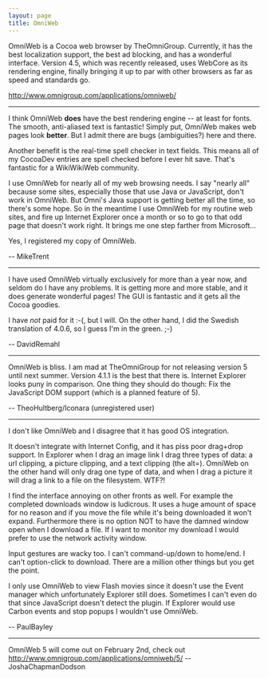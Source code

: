 ```yaml
---
layout: page
title: OmniWeb
---
```


OmniWeb is a Cocoa web browser by TheOmniGroup. Currently, it has the best localization support, the best ad blocking, and has a wonderful interface. Version 4.5, which was recently released, uses WebCore as its rendering engine, finally bringing it up to par with other browsers as far as speed and standards go.

http://www.omnigroup.com/applications/omniweb/

----

I think OmniWeb **does** have the best rendering engine -- at least for fonts. The smooth, anti-aliased text is fantastic! Simply put, OmniWeb makes web pages look **better**. But I admit there are bugs (ambiguities?) here and there.

Another benefit is the real-time spell checker in text fields. This means all of my CocoaDev entries are spell checked before I ever hit save. That's fantastic for a WikiWikiWeb community.

I use OmniWeb for nearly all of my web browsing needs. I say "nearly all" because some sites, especially those that use Java or JavaScript, don't work in OmniWeb. But Omni's Java support is getting better all the time, so there's some hope. So in the meantime I use OmniWeb for my routine web sites, and fire up Internet Explorer once a month or so to go to that odd page that doesn't work right. It brings me one step farther from Microsoft...

Yes, I registered my copy of OmniWeb.

-- MikeTrent

----

I have used OmniWeb virtually exclusively for more than a year now, and seldom do I have any problems. It is getting more and more stable, and it does generate wonderful pages! The GUI is fantastic and it gets all the Cocoa goodies.

I have *not* paid for it :-(, but I will. On the other hand, I did the Swedish translation of 4.0.6, so I guess I'm in the green. ;-)

-- DavidRemahl

----

OmniWeb is bliss. I am mad at TheOmniGroup for not releasing version 5 until next summer. Version 4.1.1 is the best that there is. Internet Explorer looks puny in comparison. One thing they should do though: Fix the JavaScript DOM support (which is a planned feature of 5).

-- TheoHultberg/Iconara (unregistered user)


----

I don't like OmniWeb and I disagree that it has good OS integration.

It doesn't integrate with Internet Config, and it has piss poor drag+drop support. In Explorer when I drag an image link I drag three types of data: a url clipping, a picture clipping, and a text clipping (the alt=). OmniWeb on the other hand will only drag one type of data, and when I drag a picture it will drag a link to a file on the filesystem. WTF?!

I find the interface annoying on other fronts as well. For example the completed downloads window is ludicrous. It uses a huge amount of space for no reason and if you move the file while it's being downloaded it won't expand. Furthermore there is no option NOT to have the damned window open when I download a file. If I want to monitor my download I would prefer to use the network activity window.

Input gestures are wacky too. I can't command-up/down to home/end. I can't option-click to download. There are a million other things but you get the point.

I only use OmniWeb to view Flash movies since it doesn't use the Event manager which unfortunately Explorer still does. Sometimes I can't even do that since JavaScript doesn't detect the plugin. If Explorer would use Carbon events and stop popups I wouldn't use OmniWeb.

-- PaulBayley

----
OmniWeb 5 will come out on February 2nd, check out http://www.omnigroup.com/applications/omniweb/5/
--JoshaChapmanDodson

